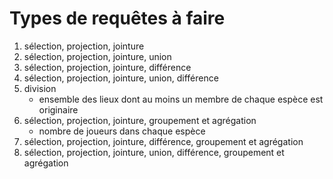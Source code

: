 
# Types de requêtes à faire

 1. sélection, projection, jointure
 2. sélection, projection, jointure, union
 3. sélection, projection, jointure, différence
 4. sélection, projection, jointure, union, différence
 5. division
     - ensemble des lieux dont au moins un membre de chaque espèce est originaire
 6. sélection, projection, jointure, groupement et agrégation
     - nombre de joueurs dans chaque espèce
 7. sélection, projection, jointure, différence, groupement et agrégation
 8. sélection, projection, jointure, union, différence, groupement et agrégation



